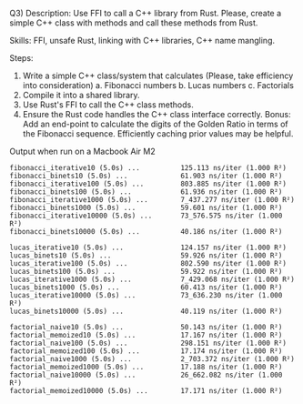 Q3)
Description: Use FFI to call a C++ library from Rust. Please, create a simple C++ class with
methods and call these methods from Rust.

Skills: FFI, unsafe Rust, linking with C++ libraries, C++ name mangling.

Steps:
1. Write a simple C++ class/system that calculates
   (Please, take efficiency into consideration)
   a. Fibonacci numbers
   b. Lucas numbers
   c. Factorials
1. Compile it into a shared library.
1. Use Rust's FFI to call the C++ class methods.
1. Ensure the Rust code handles the C++ class interface correctly.
   Bonus: Add an end-point to calculate the digits of the Golden Ratio in terms of the Fibonacci
   sequence. Efficiently caching prior values may be helpful.

Output when run on a Macbook Air M2
```
fibonacci_iterative10 (5.0s) ...          125.113 ns/iter (1.000 R²)
fibonacci_binets10 (5.0s) ...             61.903 ns/iter (1.000 R²)
fibonacci_iterative100 (5.0s) ...         803.885 ns/iter (1.000 R²)
fibonacci_binets100 (5.0s) ...            61.936 ns/iter (1.000 R²)
fibonacci_iterative1000 (5.0s) ...        7_437.277 ns/iter (1.000 R²)
fibonacci_binets1000 (5.0s) ...           59.601 ns/iter (1.000 R²)
fibonacci_iterative10000 (5.0s) ...       73_576.575 ns/iter (1.000 R²)
fibonacci_binets10000 (5.0s) ...          40.186 ns/iter (1.000 R²)

lucas_iterative10 (5.0s) ...              124.157 ns/iter (1.000 R²)
lucas_binets10 (5.0s) ...                 59.926 ns/iter (1.000 R²)
lucas_iterative100 (5.0s) ...             802.590 ns/iter (1.000 R²)
lucas_binets100 (5.0s) ...                59.922 ns/iter (1.000 R²)
lucas_iterative1000 (5.0s) ...            7_429.068 ns/iter (1.000 R²)
lucas_binets1000 (5.0s) ...               60.413 ns/iter (1.000 R²)
lucas_iterative10000 (5.0s) ...           73_636.230 ns/iter (1.000 R²)
lucas_binets10000 (5.0s) ...              40.119 ns/iter (1.000 R²)

factorial_naive10 (5.0s) ...              50.143 ns/iter (1.000 R²)
factorial_memoized10 (5.0s) ...           17.167 ns/iter (1.000 R²)
factorial_naive100 (5.0s) ...             298.151 ns/iter (1.000 R²)
factorial_memoized100 (5.0s) ...          17.174 ns/iter (1.000 R²)
factorial_naive1000 (5.0s) ...            2_703.372 ns/iter (1.000 R²)
factorial_memoized1000 (5.0s) ...         17.188 ns/iter (1.000 R²)
factorial_naive10000 (5.0s) ...           26_662.082 ns/iter (1.000 R²)
factorial_memoized10000 (5.0s) ...        17.171 ns/iter (1.000 R²)
```
